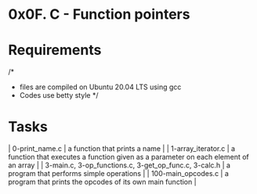 # 0x0F. C - Function pointers

# Requirements
/*
* files are compiled on Ubuntu 20.04 LTS using gcc
* Codes use betty style
*/

# Tasks
| 0-print_name.c | a function that prints a name |
| 1-array_iterator.c | a function that executes a function given as a parameter on each element of an array |
| 3-main.c, 3-op_functions.c, 3-get_op_func.c, 3-calc.h | a program that performs simple operations |
| 100-main_opcodes.c | a program that prints the opcodes of its own main function |
